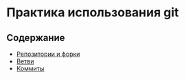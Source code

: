 # Практика использования git

## Содержание
* [Репозитории и форки](./docs/repository.md)
* [Ветви](./docs/branch.md)
* [Коммиты](./docs/commit.md)
